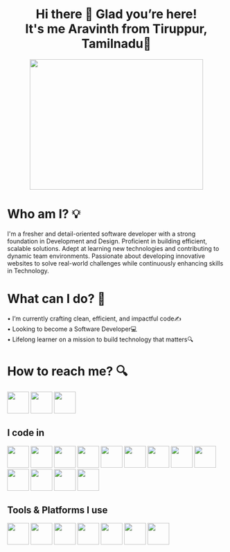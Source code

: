 <h1 align="center"> 
  Hi there 👋 Glad you’re here! <br />
  It's me Aravinth from Tiruppur, Tamilnadu🔗 <br />
</h1>

<p align="center">
<img width="400" height="300" src="https://media.giphy.com/media/qgQUggAC3Pfv687qPC/giphy.gif?cid=790b7611bf0rs7vhsfww1rmn7bb1jjpenj6ve9e5aqwotasc&ep=v1_gifs_search&rid=giphy.gif&ct=g">
</p>

# Who am I? 💡
I'm a fresher and detail-oriented software developer with a strong foundation in Development and Design. Proficient in building efficient, scalable solutions. Adept at learning new technologies and contributing to dynamic team environments. Passionate about developing innovative websites to solve real-world challenges while continuously enhancing skills in Technology.

# What can I do? 🧠
• I’m currently crafting clean, efficient, and impactful code✍️ <br />
• Looking to become a Software Developer💻 <br />
• Lifelong learner on a mission to build technology that matters🔍 <br />

# How to reach me? 🔍
[<img height="50" width="50" src="https://img.icons8.com/?size=100&id=xuvGCOXi8Wyg&format=png&color=000000" />](https://www.linkedin.com/in/aravinth03/)
[<img height="50" width="50" src="https://img.icons8.com/?size=100&id=Xy10Jcu1L2Su&format=png&color=000000" />](https://www.instagram.com/aravinth_____03/)
[<img height="50" width="50" src="https://img.icons8.com/?size=100&id=6Fsj3rv2DCmG&format=png&color=000000" />](https://x.com/aravinth_____03)

## I code in
<img height="50" width="50" src="https://img.icons8.com/color/48/000000/python.png" /> <img height="50" width="50" src="https://img.icons8.com/color/48/000000/html-5.png" /> <img height="50" width="50" src="https://img.icons8.com/color/48/000000/css3.png" /> <img height="50" width="50" src="https://img.icons8.com/color/48/000000/javascript.png"/> <img height="50" width="50" src="https://img.icons8.com/?size=100&id=fAMVO_fuoOuC&format=png&color=000000"/> <img height="50" width="50" src="https://img.icons8.com/color/48/000000/bootstrap.png" /> <img height="50" width="50" src="https://img.icons8.com/?size=100&id=CIAZz2CYc6Kc&format=png&color=000000" /> <img width="50" height="50" src="https://img.icons8.com/?size=100&id=25Sjy8fKExYA&format=png&color=000000"/> <img height="50" width="50" src="https://img.icons8.com/?size=100&id=WNoJgbzDr3i2&format=png&color=000000"/> <img height="50" width="50" src="https://img.icons8.com/?size=100&id=lRjcvhvtR81o&format=png&color=000000"/> <img height="50" width="50" src="https://img.icons8.com/?size=100&id=54087&format=png&color=000000"/> <img height="50" width="50" src="https://img.icons8.com/color/48/000000/mysql-logo.png"/> <img height="50" width="50" src="https://img.icons8.com/color/48/000000/mongodb.png"/> 

## Tools & Platforms I use
<img height="50" width="50" src="https://img.icons8.com/?size=100&id=9OGIyU8hrxW5&format=png&color=000000"/> <img height="50" width="50" src="https://img.icons8.com/?size=100&id=20906&format=png&color=000000"/> <img height="50" width="50" src="https://img.icons8.com/?size=100&id=16318&format=png&color=000000"/> <img height="50" width="50" src="https://img.icons8.com/?size=100&id=17842&format=png&color=000000"/> <img height="50" width="50" src="https://img.icons8.com/?size=100&id=nvtEH6DpqruC&format=png&color=000000"/> <img height="50" width="50" src="https://img.icons8.com/?size=100&id=iWw83PVcBpLw&format=png&color=000000"/> <img height="50" width="50" src="https://img.icons8.com/?size=100&id=zfHRZ6i1Wg0U&format=png&color=000000"/>
